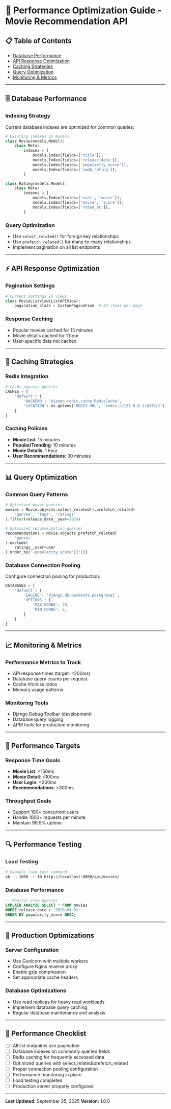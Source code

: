 # 🚀 Performance Optimization Guide - Movie Recommendation API

## 📋 Table of Contents
- [Database Performance](#-database-performance)
- [API Response Optimization](#-api-response-optimization)  
- [Caching Strategies](#-caching-strategies)
- [Query Optimization](#-query-optimization)
- [Monitoring & Metrics](#-monitoring--metrics)

---

## 🗄️ Database Performance

### **Indexing Strategy**
Current database indexes are optimized for common queries:

```python
# Existing indexes in models
class Movie(models.Model):
    class Meta:
        indexes = [
            models.Index(fields=['title']),
            models.Index(fields=['release_date']),  
            models.Index(fields=['popularity_score']),
            models.Index(fields=['imdb_rating']),
        ]

class Rating(models.Model):
    class Meta:
        indexes = [
            models.Index(fields=['user', 'movie']),
            models.Index(fields=['movie', 'score']),
            models.Index(fields=['rated_at']),
        ]
```

### **Query Optimization**
- Use `select_related()` for foreign key relationships
- Use `prefetch_related()` for many-to-many relationships
- Implement pagination on all list endpoints

---

## ⚡ API Response Optimization

### **Pagination Settings**
```python
# Current settings in views
class MovieListView(ListAPIView):
    pagination_class = CustomPagination  # 20 items per page
```

### **Response Caching**
- Popular movies cached for 15 minutes
- Movie details cached for 1 hour  
- User-specific data not cached

---

## 🔧 Caching Strategies

### **Redis Integration**
```python
# Cache popular queries
CACHES = {
    'default': {
        'BACKEND': 'django_redis.cache.RedisCache',
        'LOCATION': os.getenv('REDIS_URL', 'redis://127.0.0.1:6379/1'),
    }
}
```

### **Caching Policies**
- **Movie List**: 15 minutes
- **Popular/Trending**: 10 minutes  
- **Movie Details**: 1 hour
- **User Recommendations**: 30 minutes

---

## 📊 Query Optimization

### **Common Query Patterns**
```python
# Optimized movie queries
movies = Movie.objects.select_related().prefetch_related(
    'genres', 'tags', 'ratings'
).filter(release_date__year=2024)

# Optimized recommendation queries  
recommendations = Movie.objects.prefetch_related(
    'genres'
).exclude(
    ratings__user=user
).order_by('-popularity_score')[:10]
```

### **Database Connection Pooling**
Configure connection pooling for production:
```python
DATABASES = {
    'default': {
        'ENGINE': 'django.db.backends.postgresql',
        'OPTIONS': {
            'MAX_CONNS': 20,
            'MIN_CONNS': 5,
        }
    }
}
```

---

## 📈 Monitoring & Metrics

### **Performance Metrics to Track**
- API response times (target: <200ms)
- Database query counts per request
- Cache hit/miss ratios  
- Memory usage patterns

### **Monitoring Tools**
- Django Debug Toolbar (development)
- Database query logging
- APM tools for production monitoring

---

## 🎯 Performance Targets

### **Response Time Goals**
- **Movie List**: <150ms
- **Movie Detail**: <100ms  
- **User Login**: <200ms
- **Recommendations**: <300ms

### **Throughput Goals**
- Support 100+ concurrent users
- Handle 1000+ requests per minute
- Maintain 99.9% uptime

---

## 🔍 Performance Testing

### **Load Testing**
```bash
# Example load test command
ab -n 1000 -c 10 http://localhost:8000/api/movies/
```

### **Database Performance**
```sql
-- Monitor slow queries
EXPLAIN ANALYZE SELECT * FROM movies 
WHERE release_date > '2020-01-01' 
ORDER BY popularity_score DESC;
```

---

## 🚀 Production Optimizations

### **Server Configuration**
- Use Gunicorn with multiple workers
- Configure Nginx reverse proxy
- Enable gzip compression
- Set appropriate cache headers

### **Database Optimizations**
- Use read replicas for heavy read workloads
- Implement database query caching
- Regular database maintenance and analysis

---

## 📝 Performance Checklist

- [ ] All list endpoints use pagination
- [ ] Database indexes on commonly queried fields  
- [ ] Redis caching for frequently accessed data
- [ ] Optimized queries with select_related/prefetch_related
- [ ] Proper connection pooling configuration
- [ ] Performance monitoring in place
- [ ] Load testing completed
- [ ] Production server properly configured

---

**Last Updated**: September 25, 2025
**Version**: 1.0.0